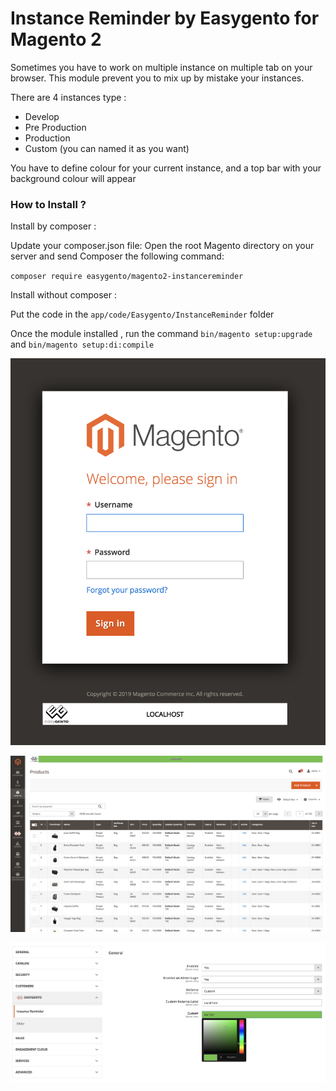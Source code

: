 # Instance Reminder by Easygento for Magento 2

Sometimes you have to work on multiple instance on multiple tab on your browser. 
This module prevent you to mix up by mistake your instances.

There are 4 instances type :
* Develop
* Pre Production
* Production
* Custom (you can named it as you want)

You have to define colour for your current instance, and a top bar with your background colour will appear


### How to Install ?

Install by composer : 

Update your composer.json file:  Open the root Magento directory on your server and send Composer the following command: 

`composer require easygento/magento2-instancereminder`

Install without composer :

Put the code in the `app/code/Easygento/InstanceReminder` folder

Once the module installed , run the command 
`bin/magento setup:upgrade` and  `bin/magento setup:di:compile`


![alt text](https://raw.githubusercontent.com/0-Sony/Easygento_InstanceReminder_M2/master/view/adminhtml/web/images/examples/demo-login.png "Login page")


![alt text](https://raw.githubusercontent.com/0-Sony/Easygento_InstanceReminder_M2/master/view/adminhtml/web/images/examples/demo-product.png "Products page")


![alt text](https://raw.githubusercontent.com/0-Sony/Easygento_InstanceReminder_M2/master/view/adminhtml/web/images/examples/demo-settings.png "Settings page")

